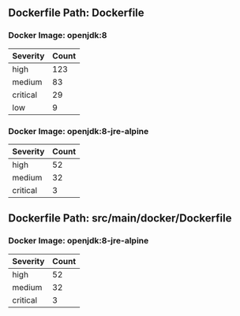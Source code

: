 ## Dockerfile Path: Dockerfile

### Docker Image: openjdk:8
| Severity | Count |
|----------|-------|
| high | 123 |
| medium | 83 |
| critical | 29 |
| low | 9 |

### Docker Image: openjdk:8-jre-alpine
| Severity | Count |
|----------|-------|
| high | 52 |
| medium | 32 |
| critical | 3 |


## Dockerfile Path: src/main/docker/Dockerfile

### Docker Image: openjdk:8-jre-alpine
| Severity | Count |
|----------|-------|
| high | 52 |
| medium | 32 |
| critical | 3 |